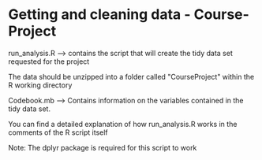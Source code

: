 # Getting and cleaning data - Course-Project

run_analysis.R --> contains the script that will create the tidy data set requested for the project

The data should be unzipped into a folder called "CourseProject" within the R working directory

Codebook.mb --> Contains information on the variables contained in the tidy data set. 

You can find a detailed explanation of how run_analysis.R works in the comments of the R script itself


Note: The dplyr package is required for this script to work

